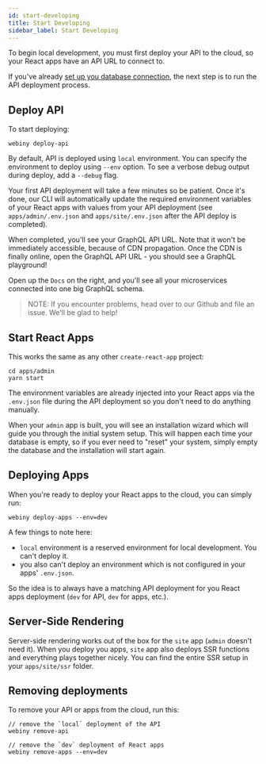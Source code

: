 ```yaml
---
id: start-developing
title: Start Developing
sidebar_label: Start Developing
---
```


To begin local development, you must first deploy your API to the cloud, so your React apps have an API URL to connect to. 

If you've already [set up you database connection](/docs/get-started#setup-database-connection), the next step is to run the API deployment process.

## Deploy API
To start deploying:

```
webiny deploy-api
```

By default, API is deployed using `local` environment. You can specify the environment to deploy using `--env` option. To see a verbose debug output during deploy, add a `--debug` flag.

Your first API deployment will take a few minutes so be patient. Once it's done, our CLI will automatically update the required environment variables of your React apps with values from your API deployment (see `apps/admin/.env.json` and `apps/site/.env.json` after the API deploy is completed).

When completed, you'll see your GraphQL API URL. Note that it won't be immediately accessible, because of CDN propagation. Once the CDN is finally online, open the GraphQL API URL - you should see a GraphQL playground!

Open up the `Docs` on the right, and you'll see all your microservices connected into one big GraphQL schema.

> NOTE: If you encounter problems, head over to our Github and file an issue. We'll be glad to help!


## Start React Apps

This works the same as any other `create-react-app` project:

```
cd apps/admin
yarn start
```

The environment variables are already injected into your React apps via the `.env.json` file during the API deployment so you don't need to do anything manually.

When your `admin` app is built, you will see an installation wizard which will guide you through the initial system setup. This will happen each time your database is empty, so if you ever need to "reset" your system, simply empty the database and the installation will start again.

## Deploying Apps
When you're ready to deploy your React apps to the cloud, you can simply run:

```
webiny deploy-apps --env=dev
```

A few things to note here:

- `local` environment is a reserved environment for local development. You can't deploy it.
- you also can't deploy an environment which is not configured in your apps' `.env.json`.

So the idea is to always have a matching API deployment for you React apps deployment (`dev` for API, `dev` for apps, etc.).

## Server-Side Rendering
Server-side rendering works out of the box for the `site` app (`admin` doesn't need it). When you deploy you apps, `site` app also deploys SSR functions and everything plays together nicely. You can find the entire SSR setup in your `apps/site/ssr` folder. 

## Removing deployments
To remove your API or apps from the cloud, run this:

```
// remove the `local` deployment of the API
webiny remove-api

// remove the `dev` deployment of React apps
webiny remove-apps --env=dev
```
